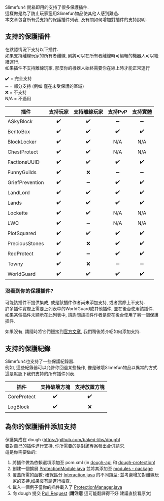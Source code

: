 Slimefun4 開箱即用的支持了很多保護插件.<br>
這樣做是為了防止玩家濫用Slimefun物品使其他人感到難過.<br>
本文章包含所有受支持的保護插件列表, 及有關如何增加對插件的支持說明.

## 支持的保護插件
在默認情況下支持以下插件.<br>
如果支持離線玩家的所有者離線, 則將可以在所有者離線時可編輯的機器人可以繼續運行.<br>
如果插件不支持離線玩家, 那麼你的機器人始終需要你在線上時才能正常運行

:heavy_check_mark: = 完全支持<br>
:heavy_minus_sign: = 部分支持 (例如 僅在未受保護的區域)<br>
:x: = 不支持<br>
N/A = 不適用

| 插件 | 支持玩家 | 支持離線玩家 | 支持PvP | 支持實體
| ------------------ | :----: | :----: | :----: | :---: |
| ASkyBlock | :heavy_check_mark: | :heavy_check_mark: | :heavy_minus_sign: | :heavy_minus_sign: |
| BentoBox | :heavy_check_mark: | :heavy_check_mark: | :heavy_check_mark: | :heavy_check_mark: |
| BlockLocker | :heavy_check_mark: | :heavy_check_mark: | N/A | N/A |
| ChestProtect | :heavy_check_mark: | :heavy_check_mark: | N/A | N/A |
| FactionsUUID | :heavy_check_mark: | :heavy_check_mark: | :heavy_check_mark: | :heavy_check_mark: |
| FunnyGuilds | :heavy_check_mark: | :x: | :heavy_minus_sign: | :heavy_minus_sign: |
| GriefPrevention | :heavy_check_mark: | :heavy_minus_sign: | :heavy_check_mark: | :heavy_check_mark: |
| LandLord | :heavy_check_mark: | :heavy_check_mark: | :heavy_check_mark: | :heavy_check_mark: |
| Lands | :heavy_check_mark: | :heavy_check_mark: | :heavy_check_mark: | :heavy_check_mark: |
| Lockette | :heavy_check_mark: | :heavy_check_mark: | N/A | N/A |
| LWC | :heavy_check_mark: | :heavy_minus_sign: | N/A | N/A |
| PlotSquared | :heavy_check_mark: | :heavy_check_mark: | :heavy_check_mark: | :heavy_check_mark: |
| PreciousStones | :heavy_check_mark: | :x: | :heavy_check_mark: | :heavy_check_mark: |
| RedProtect | :heavy_check_mark: | :heavy_minus_sign: | :heavy_check_mark: | :heavy_check_mark: |
| Towny | :heavy_check_mark: | :x: | :heavy_minus_sign: | :heavy_minus_sign: |
| WorldGuard | :heavy_check_mark: | :heavy_check_mark: | :heavy_check_mark: | :heavy_check_mark: |

### 沒看到你的保護插件?
可能該插件不提供集成, 或是該插件作者尚未添加支持, 或者實際上不支持.<br>
許多插件實際上需要上列表中的WorldGuard或其他插件, 並在後台使用該插件.<br>
如果某個插件未顯示在此列表中, 請詢問該插件作者是否在後台使用了另一個保護插件.

如果沒有, 請隨時將它們鏈接到[官方文章](https://github.com/Slimefun/Slimefun4/wiki/Protection-Plugins), 我們稍後將介紹如何添加支持.

## 支持的保護紀錄
Slimefun4也支持了一些保護紀錄器.<br>
例如, 這些紀錄器可以允許你回退某些操作, 像是破壞Slimefun物品以異常的方式.<br>
這是默認下我們支持的所有插件列表.

| 插件 | 支持破壞方塊 | 支持放置方塊 |
| ------------------ | :----: | :----: |
| CoreProtect | :heavy_check_mark: | :heavy_check_mark: |
| LogBlock | :heavy_check_mark: | :x: |

## 為你的保護插件添加支持
保護集成在 dough (https://github.com/baked-libs/dough).<br>
要對自己的插件進行支持, 你所需要的是對該專案發出合併請求.<br>
這是你需要做的:
1. 將插件做為依賴選項添加至 pom.xml (in [dough-api](https://github.com/baked-libs/dough/blob/main/dough-protection/pom.xml) 和 [dough-protection](https://github.com/baked-libs/dough/blob/main/dough-protection/pom.xml))
2. 創建一個擴展 [ProtectionModule.java](https://github.com/baked-libs/dough/blob/main/dough-protection/src/main/java/io/github/bakedlibs/dough/protection/ProtectionModule.java) 並將其添加至 [modules - package](https://github.com/baked-libs/dough/tree/main/dough-protection/src/main/java/io/github/bakedlibs/dough/protection/modules)
3. 覆蓋所需的函數; 確保區分 [Interaction.java](https://github.com/baked-libs/dough/blob/main/dough-protection/src/main/java/io/github/bakedlibs/dough/protection/Interaction.java) 的不同類型; 並考慮增加對離線玩家的支持,如果沒有請進行檢查.
4. 載入一個例子當你的插件載入了 [ProtectionManager.java](https://github.com/baked-libs/dough/blob/main/dough-protection/src/main/java/io/github/bakedlibs/dough/protection/ProtectionManager.java)
5. 向 dough 提交 [Pull Request](https://github.com/baked-libs/dough/pulls)
(**請注意** 這可能翻譯得不好 建議直接看原文)
